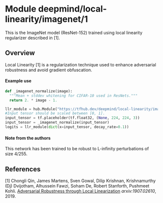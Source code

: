 # Module deepmind/local-linearity/imagenet/1

This is the ImageNet model (ResNet-152) trained using local linearity
regularizer described in [1].

<!-- dataset: imagenet -->
<!-- asset-path: legacy -->
<!-- module-type: image-classifier -->
<!-- task: image-classifier -->
<!-- network-architecture: resnet-152 -->
<!-- fine-tunable: false -->
<!-- format: hub -->

## Overview

Local Linearity [1] is a regularization technique used to enhance adversarial
robustness and avoid gradient obfuscation.

#### Example use

```python
def _imagenet_normalize(image):
  """Mean + stddev whitening for CIFAR-10 used in ResNets."""
  return 2. * image - 1.

llr_module = hub.Module("https://tfhub.dev/deepmind/local-linearity/imagenet/1")
#Input tensor should be scaled between [0, 1].
input_tensor = tf.placeholder(tf.float32, (None, 224, 224, 3))
input_tensor = _imagenet_normalize(input_tensor)
logits = llr_module(dict(x=input_tensor, decay_rate=0.1))
```

#### Note from the authors

This network has been trained to be robust to L-infinity perturbations of size
4/255.

## References

[1] Chongli Qin, James Martens, Sven Gowal, Dilip Krishnan, Krishnamurthy (Dj)
Dvijotham, Alhussein Fawzi, Soham De, Robert Stanforth, Pushmeet Kohli.
[Adversarial Robustness through Local Linearization](https://arxiv.org/abs/1907.02610)
*arxiv:1907.02610*, 2019.
